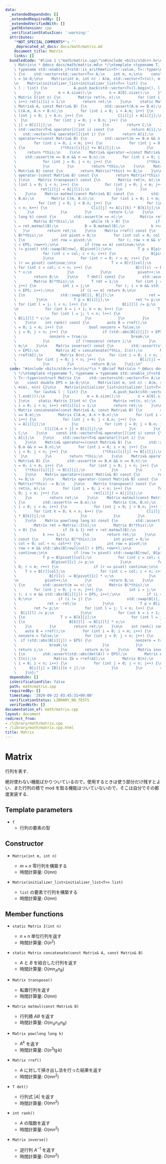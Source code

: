```yaml
---
data:
  _extendedDependsOn: []
  _extendedRequiredBy: []
  _extendedVerifiedWith: []
  _pathExtension: cpp
  _verificationStatusIcon: ':warning:'
  attributes:
    '*NOT_SPECIAL_COMMENTS*': ''
    _deprecated_at_docs: docs/math/matrix.md
    document_title: Matrix
    links: []
  bundledCode: "#line 1 \"math/matrix.cpp\"\n#include <bits/stdc++.h>\n\n/*\n * @brief\
    \ Matrix\n * @docs docs/math/matrix.md\n */\ntemplate <typename T, typename =\
    \ typename std::enable_if<std::is_arithmetic<T>::value, T>::type>\nstruct Matrix\
    \ {\n    std::vector<std::vector<T>> A;\n    int m, n;\n\n    const double EPS\
    \ = 1e-8;\n\n    Matrix(int m, int n) : A(m, std::vector<T>(n)), m(m), n(n) {}\n\
    \n    Matrix(initializer_list<initializer_list<T>> list) {\n        for (auto&\
    \ l : list) {\n            A.push_back(std::vector<T>(l.begin(), l.end()));\n\
    \        }\n        m = A.size();\n        n = A[0].size();\n    }\n\n    static\
    \ Matrix I(int n) {\n        Matrix ret(n, n);\n        for (int i = 0; i < n;\
    \ i++) ret[i][i] = 1;\n        return ret;\n    }\n\n    static Matrix concatenate(const\
    \ Matrix& A, const Matrix& B) {\n        std::assert(A.m == B.m);\n        Matrix\
    \ C(A.m, A.n + B.n);\n        for (int i = 0; i < A.m; i++) {\n            for\
    \ (int j = 0; j < A.n; j++) {\n                C[i][j] = A[i][j];\n          \
    \  }\n            for (int j = 0; j < B.n; j++) {\n                C[i][A.n +\
    \ j] = B[i][j];\n            }\n        }\n        return C;\n    }\n\n    const\
    \ std::vector<T>& operator[](int i) const {\n        return A[i];\n    }\n\n \
    \   std::vector<T>& operator[](int i) {\n        return A[i];\n    }\n\n    Matrix&\
    \ operator+=(const Matrix& B) {\n        std::assert(m == B.m && n == B.n);\n\
    \        for (int i = 0; i < m; i++) {\n            for (int j = 0; j < n; j++)\
    \ {\n                (*this)[i][j] += B[i][j];\n            }\n        }\n   \
    \     return *this;\n    }\n\n    Matrix& operator-=(const Matrix& B) {\n    \
    \    std::assert(m == B.m && n == B.n);\n        for (int i = 0; i < m; i++) {\n\
    \            for (int j = 0; j < n; j++) {\n                (*this)[i][j] -= B[i][j];\n\
    \            }\n        }\n        return *this;\n    }\n\n    Matrix operator+(const\
    \ Matrix& B) const {\n        return Matrix(*this) += B;\n    }\n\n    Matrix\
    \ operator-(const Matrix& B) const {\n        return Matrix(*this) -= B;\n   \
    \ }\n\n    Matrix transpose() const {\n        Matrix ret(n, m);\n        for\
    \ (int i = 0; i < n; i++) {\n            for (int j = 0; j < m; j++) {\n     \
    \           ret[i][j] = A[j][i];\n            }\n        }\n        return ret;\n\
    \    }\n\n    Matrix matmul(const Matrix& B) const {\n        std::assert(n ==\
    \ B.m);\n        Matrix C(m, B.n);\n        for (int i = 0; i < m; i++) {\n  \
    \          for (int j = 0; j < B.n; j++) {\n                for (int k = 0; k\
    \ < n; k++) {\n                    C[i][j] += A[i][k] * B[k][j];\n           \
    \     }\n            }\n        }\n        return C;\n    }\n\n    Matrix pow(long\
    \ long k) const {\n        std::assert(m == n);\n        Matrix ret = Matrix::I(n);\n\
    \        Matrix B(*this);\n        while (k > 0) {\n            if (k & 1) ret\
    \ = ret.matmul(B);\n            B = B.matmul(B);\n            k >>= 1;\n     \
    \   }\n        return ret;\n    }\n\n    Matrix rref() const {\n        Matrix\
    \ B(*this);\n        int pivot = 0;\n        for (int col = 0; col < n; col++)\
    \ {\n            int row = pivot;\n            for (; row < m && std::abs(B[row][col])\
    \ < EPS; row++);\n\n            if (row == m) continue;\n\n            if (row\
    \ != pivot) std::swap(B[row], B[pivot]);\n\n            T p = B[pivot][col];\n\
    \            for (int c = col; c < n; c++) {\n                B[pivot][c] /= p;\n\
    \            }\n\n            for (int r = 0; r < m; r++) {\n                if\
    \ (r == pivot) continue;\n\n                T v = B[r][col];\n               \
    \ for (int c = col; c < n; c++) {\n                    B[r][c] -= B[pivot][c]\
    \ * v;\n                }\n            }\n\n            pivot++;\n        }\n\
    \        return B;\n    }\n\n    T det() const {\n        std::assert(m == n);\n\
    \        Matrix B(*this);\n        T ret = 1;\n        for (int j = 0; j < n;\
    \ j++) {\n            int i = j;\n            for (; i < m && std::abs(B[i][j])\
    \ < EPS; i++);\n\n            if (i == m) return 0;\n\n            if (i != j)\
    \ {\n                std::swap(B[i], B[j]);\n                ret = -ret;\n   \
    \         }\n\n            T p = B[i][j];\n            ret *= p;\n           \
    \ for (int l = j; l < n; l++) {\n                B[i][l] /= p;\n            }\n\
    \n            for (int k = i + 1; k < m; k++) {\n                T v = B[k][j];\n\
    \                for (int l = j; l < n; l++) {\n                    B[k][l] -=\
    \ B[i][l] * v;\n                }\n            }\n        }\n        return ret;\n\
    \    }\n\n    int rank() const {\n        auto B = rref();\n        for (int i\
    \ = 0; i < m; i++) {\n            bool nonzero = false;\n            for (int\
    \ j = 0; j < n; j++) {\n                if (std::abs(B[i][j]) > EPS) {\n     \
    \               nonzero = true;\n                    break;\n                }\n\
    \            }\n            if (!nonzero) return i;\n        }\n        return\
    \ m;\n    }\n\n    Matrix inverse() const {\n        std::assert(std::abs(det(A))\
    \ > EPS);\n        Matrix AI = concatenate(*this, I(n));\n        Matrix Ib =\
    \ rref(AI);\n        Matrix B(n);\n        for (int i = 0; i < n; i++) {\n   \
    \         for (int j = 0; j < n; j++) {\n                B[i][j] = IB[i][n + j];\n\
    \            }\n        }\n        return B;\n    }\n};\n"
  code: "#include <bits/stdc++.h>\n\n/*\n * @brief Matrix\n * @docs docs/math/matrix.md\n\
    \ */\ntemplate <typename T, typename = typename std::enable_if<std::is_arithmetic<T>::value,\
    \ T>::type>\nstruct Matrix {\n    std::vector<std::vector<T>> A;\n    int m, n;\n\
    \n    const double EPS = 1e-8;\n\n    Matrix(int m, int n) : A(m, std::vector<T>(n)),\
    \ m(m), n(n) {}\n\n    Matrix(initializer_list<initializer_list<T>> list) {\n\
    \        for (auto& l : list) {\n            A.push_back(std::vector<T>(l.begin(),\
    \ l.end()));\n        }\n        m = A.size();\n        n = A[0].size();\n   \
    \ }\n\n    static Matrix I(int n) {\n        Matrix ret(n, n);\n        for (int\
    \ i = 0; i < n; i++) ret[i][i] = 1;\n        return ret;\n    }\n\n    static\
    \ Matrix concatenate(const Matrix& A, const Matrix& B) {\n        std::assert(A.m\
    \ == B.m);\n        Matrix C(A.m, A.n + B.n);\n        for (int i = 0; i < A.m;\
    \ i++) {\n            for (int j = 0; j < A.n; j++) {\n                C[i][j]\
    \ = A[i][j];\n            }\n            for (int j = 0; j < B.n; j++) {\n   \
    \             C[i][A.n + j] = B[i][j];\n            }\n        }\n        return\
    \ C;\n    }\n\n    const std::vector<T>& operator[](int i) const {\n        return\
    \ A[i];\n    }\n\n    std::vector<T>& operator[](int i) {\n        return A[i];\n\
    \    }\n\n    Matrix& operator+=(const Matrix& B) {\n        std::assert(m ==\
    \ B.m && n == B.n);\n        for (int i = 0; i < m; i++) {\n            for (int\
    \ j = 0; j < n; j++) {\n                (*this)[i][j] += B[i][j];\n          \
    \  }\n        }\n        return *this;\n    }\n\n    Matrix& operator-=(const\
    \ Matrix& B) {\n        std::assert(m == B.m && n == B.n);\n        for (int i\
    \ = 0; i < m; i++) {\n            for (int j = 0; j < n; j++) {\n            \
    \    (*this)[i][j] -= B[i][j];\n            }\n        }\n        return *this;\n\
    \    }\n\n    Matrix operator+(const Matrix& B) const {\n        return Matrix(*this)\
    \ += B;\n    }\n\n    Matrix operator-(const Matrix& B) const {\n        return\
    \ Matrix(*this) -= B;\n    }\n\n    Matrix transpose() const {\n        Matrix\
    \ ret(n, m);\n        for (int i = 0; i < n; i++) {\n            for (int j =\
    \ 0; j < m; j++) {\n                ret[i][j] = A[j][i];\n            }\n    \
    \    }\n        return ret;\n    }\n\n    Matrix matmul(const Matrix& B) const\
    \ {\n        std::assert(n == B.m);\n        Matrix C(m, B.n);\n        for (int\
    \ i = 0; i < m; i++) {\n            for (int j = 0; j < B.n; j++) {\n        \
    \        for (int k = 0; k < n; k++) {\n                    C[i][j] += A[i][k]\
    \ * B[k][j];\n                }\n            }\n        }\n        return C;\n\
    \    }\n\n    Matrix pow(long long k) const {\n        std::assert(m == n);\n\
    \        Matrix ret = Matrix::I(n);\n        Matrix B(*this);\n        while (k\
    \ > 0) {\n            if (k & 1) ret = ret.matmul(B);\n            B = B.matmul(B);\n\
    \            k >>= 1;\n        }\n        return ret;\n    }\n\n    Matrix rref()\
    \ const {\n        Matrix B(*this);\n        int pivot = 0;\n        for (int\
    \ col = 0; col < n; col++) {\n            int row = pivot;\n            for (;\
    \ row < m && std::abs(B[row][col]) < EPS; row++);\n\n            if (row == m)\
    \ continue;\n\n            if (row != pivot) std::swap(B[row], B[pivot]);\n\n\
    \            T p = B[pivot][col];\n            for (int c = col; c < n; c++) {\n\
    \                B[pivot][c] /= p;\n            }\n\n            for (int r =\
    \ 0; r < m; r++) {\n                if (r == pivot) continue;\n\n            \
    \    T v = B[r][col];\n                for (int c = col; c < n; c++) {\n     \
    \               B[r][c] -= B[pivot][c] * v;\n                }\n            }\n\
    \n            pivot++;\n        }\n        return B;\n    }\n\n    T det() const\
    \ {\n        std::assert(m == n);\n        Matrix B(*this);\n        T ret = 1;\n\
    \        for (int j = 0; j < n; j++) {\n            int i = j;\n            for\
    \ (; i < m && std::abs(B[i][j]) < EPS; i++);\n\n            if (i == m) return\
    \ 0;\n\n            if (i != j) {\n                std::swap(B[i], B[j]);\n  \
    \              ret = -ret;\n            }\n\n            T p = B[i][j];\n    \
    \        ret *= p;\n            for (int l = j; l < n; l++) {\n              \
    \  B[i][l] /= p;\n            }\n\n            for (int k = i + 1; k < m; k++)\
    \ {\n                T v = B[k][j];\n                for (int l = j; l < n; l++)\
    \ {\n                    B[k][l] -= B[i][l] * v;\n                }\n        \
    \    }\n        }\n        return ret;\n    }\n\n    int rank() const {\n    \
    \    auto B = rref();\n        for (int i = 0; i < m; i++) {\n            bool\
    \ nonzero = false;\n            for (int j = 0; j < n; j++) {\n              \
    \  if (std::abs(B[i][j]) > EPS) {\n                    nonzero = true;\n     \
    \               break;\n                }\n            }\n            if (!nonzero)\
    \ return i;\n        }\n        return m;\n    }\n\n    Matrix inverse() const\
    \ {\n        std::assert(std::abs(det(A)) > EPS);\n        Matrix AI = concatenate(*this,\
    \ I(n));\n        Matrix Ib = rref(AI);\n        Matrix B(n);\n        for (int\
    \ i = 0; i < n; i++) {\n            for (int j = 0; j < n; j++) {\n          \
    \      B[i][j] = IB[i][n + j];\n            }\n        }\n        return B;\n\
    \    }\n};"
  dependsOn: []
  isVerificationFile: false
  path: math/matrix.cpp
  requiredBy: []
  timestamp: '2020-09-22 03:45:31+09:00'
  verificationStatus: LIBRARY_NO_TESTS
  verifiedWith: []
documentation_of: math/matrix.cpp
layout: document
redirect_from:
- /library/math/matrix.cpp
- /library/math/matrix.cpp.html
title: Matrix
---
```

# Matrix

行列を表す．

絶対使わない機能ばかりついているので，使用するときは使う部分だけ残すとよい．また行列の積で mod を取る機能はついていないので，そこは自分でその都度実装する．

## Template parameters

- `T`
    - 行列の要素の型

## Constructor

- `Matrix(int m, int n)`
    - $m \times n$ 零行列を構築する
    - 時間計算量: $O(mn)$

- `Matrix(initializer_list<initializer_list<T>> list)`
    - `list` の要素で行列を構築する
    - 時間計算量: $O(mn)$

## Member functions

- `static Matrix I(int n)`
    - $n \times n$ 単位行列を返す
    - 時間計算量: $O(n^2)$

- `static Matrix concatenate(const Matrix& A, const Matrix& B)`
    - $A$ と $B$ を結合した行列を返す
    - 時間計算量: $O(mn_A n_B)$

- `Matrix transpose()`
    - 転置行列を返す
    - 時間計算量: $O(mn)$

- `Matrix matmul(const Matrix& B)`
    - 行列積 $AB$ を返す
    - 時間計算量: $O(m_A n_A n_B)$

- `Matrix pow(long long k)`
    - $A^k$ を返す
    - 時間計算量: $O(n^3 \lg k)$

- `Matrix rref()`
    - $A$ に対して掃き出し法を行った結果を返す
    - 時間計算量: $O(mn^2)$

- `T det()`
    - 行列式 $|A|$ を返す
    - 時間計算量: $O(mn^2)$

- `int rank()`
    - $A$ の階数を返す
    - 時間計算量: $O(mn^2)$

- `Matrix inverse()`
    - 逆行列 $A^{-1}$ を返す
    - 時間計算量: $O(mn^2)$